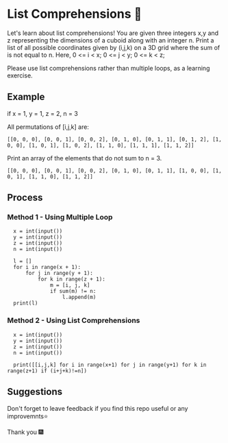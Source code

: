

# List Comprehensions 💛

Let's learn about list comprehensions! You are given three integers x,y and z representing the dimensions of a cuboid along with an integer n. Print a list of all possible coordinates given by  (i,j,k) on a 3D grid where the sum of  is not equal to n. Here, 
 0 <= i < x; 
 0 <= j < y;
 0 <= k < z;

Please use list comprehensions rather than multiple loops, as a learning exercise.

## Example

if x = 1, y = 1, z = 2, n = 3

All permutations of [i,j,k] are:

``` 
[[0, 0, 0], [0, 0, 1], [0, 0, 2], [0, 1, 0], [0, 1, 1], [0, 1, 2], [1, 0, 0], [1, 0, 1], [1, 0, 2], [1, 1, 0], [1, 1, 1], [1, 1, 2]]
```

Print an array of the elements that do not sum to n = 3.

```
[[0, 0, 0], [0, 0, 1], [0, 0, 2], [0, 1, 0], [0, 1, 1], [1, 0, 0], [1, 0, 1], [1, 1, 0], [1, 1, 2]]
```

## Process 

### Method 1 - Using Multiple Loop
``` 
  x = int(input())
  y = int(input())
  z = int(input())
  n = int(input())

  l = []
  for i in range(x + 1):
      for j in range(y + 1):
          for k in range(z + 1):
              m = [i, j, k]
              if sum(m) != n:
                  l.append(m)
  print(l) 
```

### Method 2 - Using List Comprehensions

```
  x = int(input())
  y = int(input())
  z = int(input())
  n = int(input())
    
  print([[i,j,k] for i in range(x+1) for j in range(y+1) for k in range(z+1) if (i+j+k)!=n])
```

##  Suggestions

Don't forget to leave feedback if you find this repo useful or any improvemnts⭐

Thank you 🎆






